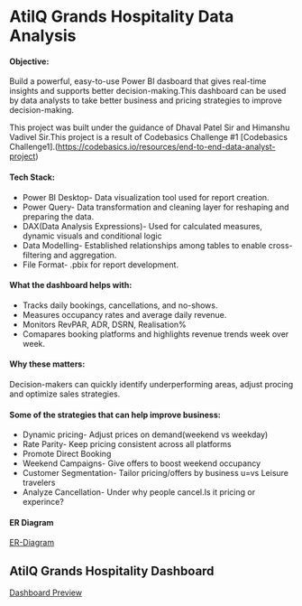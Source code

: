 # AtilQ Grands Hospitality Data Analysis

#### Objective:

Build a powerful, easy-to-use Power BI dasboard that gives real-time insights and supports better decision-making.This dashboard can be used by data analysts to take better business and pricing strategies to improve decision-making.

This project was built under the guidance of Dhaval Patel Sir and Himanshu Vadivel Sir.This project is a result of Codebasics Challenge #1 [Codebasics Challenge1].(https://codebasics.io/resources/end-to-end-data-analyst-project)

#### Tech Stack:
- Power BI Desktop- Data visualization tool used for report creation.
- Power Query- Data transformation and cleaning layer for reshaping and preparing the data.
- DAX(Data Analysis Expressions)- Used for calculated measures, dynamic visuals and conditional logic
- Data Modelling- Established relationships among tables to enable cross-filtering and aggregation.
- File Format- .pbix for report development. 


#### What the dashboard helps with:
- Tracks daily bookings, cancellations, and no-shows.
- Measures occupancy rates and average daily revenue.
- Monitors RevPAR, ADR, DSRN, Realisation%
- Comapares booking platforms and highlights revenue trends week over week.

#### Why these matters:
Decision-makers can quickly identify underperforming areas, adjust procing and optimize sales strategies.

#### Some of the strategies that can help improve business:
- Dynamic pricing- Adjust prices on demand(weekend vs weekday)
- Rate Parity- Keep pricing consistent across all platforms
- Promote Direct Booking
- Weekend Campaigns- Give offers to boost weekend occupancy
- Customer Segmentation- Tailor pricing/offers by business u=vs Leisure travelers
- Analyze Cancellation- Under why people cancel.Is it pricing or experince?


#### ER Diagram

[ER-Diagram](https://github.com/aksharaanil-1/Hospitality-Domain-Data-Analysis/blob/main/ER_Diagram.png)

## AtilQ Grands Hospitality Dashboard
[Dashboard Preview](https://github.com/aksharaanil-1/Hospitality-Domain-Data-Analysis/blob/main/Hospitality_Dashboard.png)
